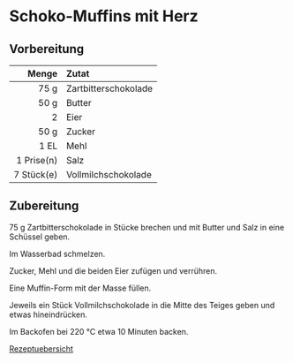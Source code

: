 # Schoko-Muffins mit Herz

## Vorbereitung

|      Menge | Zutat                |
| ----------:|:-------------------- |
|       75 g | Zartbitterschokolade |
|       50 g | Butter               |
|          2 | Eier                 | 
|       50 g | Zucker               |
|       1 EL | Mehl                 |
| 1 Prise(n) | Salz                 |
| 7 Stück(e) | Vollmilchschokolade  |

## Zubereitung

 75 g Zartbitterschokolade in Stücke brechen und mit Butter und Salz in eine Schüssel geben.
 
 Im Wasserbad schmelzen. 
 
 Zucker, Mehl und die beiden Eier zufügen und verrühren.
 
Eine Muffin-Form mit der Masse füllen. 

Jeweils ein Stück Vollmilchschokolade in die Mitte des Teiges geben und etwas hineindrücken. 

Im Backofen bei 220 °C etwa 10 Minuten backen.

[Rezeptuebersicht](./Rezeptuebersicht.md)
